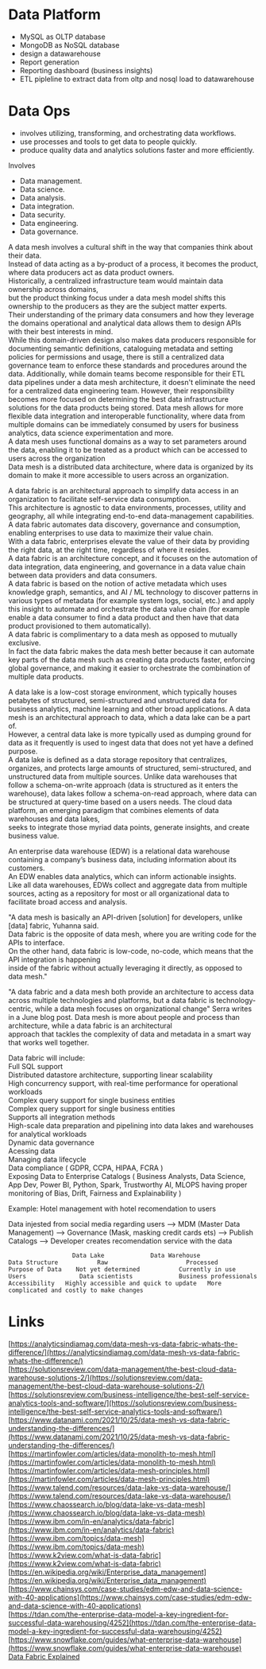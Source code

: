 # Data Platform  

- MySQL as OLTP database  
- MongoDB as NoSQL database  
- design a datawarehouse  
- Report generation  
- Reporting dashboard (business insights)  
- ETL pipleline to extract data from oltp and nosql load to datawarehouse  

# Data Ops  

- involves utilizing, transforming, and orchestrating data workflows.  
- use processes and tools to get data to people quickly.   
- produce quality data and analytics solutions faster and more efficiently.  

Involves  
-    Data management.  
-    Data science.  
-    Data analysis.  
-    Data integration.  
-    Data security.  
-    Data engineering.  
-    Data governance.  



A data mesh involves a cultural shift in the way that companies think about their data.  
Instead of data acting as a by-product of a process, it becomes the product, where data producers act as data product owners.  
Historically, a centralized infrastructure team would maintain data ownership across domains,  
but the product thinking focus under a data mesh model shifts this ownership to the producers as they are the subject matter experts.  
Their understanding of the primary data consumers and how they leverage the domains operational and analytical data allows them to design APIs  
with their best interests in mind.  
While this domain-driven design also makes data producers responsible for documenting semantic definitions, cataloguing metadata and setting policies for permissions and usage, there is still a centralized data governance team to enforce these standards and procedures around the data. 
Additionally, while domain teams become responsible for their ETL data pipelines under a data mesh architecture, it doesn't eliminate the need for a centralized data engineering team. However, their responsibility becomes more focused on determining the best data infrastructure solutions for the data products being stored.
Data mesh allows for more flexible data integration and interoperable functionality, where data from multiple domains can be immediately consumed by users for business analytics, data science experimentation and more.  
A data mesh uses functional domains as a way to set parameters around the data, enabling it to be treated as a product which can be accessed to users across the organization  
Data mesh is a distributed data architecture, where data is organized by its domain to make it more accessible to users across an organization. 



A data fabric is an architectural approach to simplify data access in an organization to facilitate self-service data consumption.  
This architecture is agnostic to data environments, processes, utility and geography, all while integrating end-to-end data-management capabilities.  
A data fabric automates data discovery, governance and consumption, enabling enterprises to use data to maximize their value chain.  
With a data fabric, enterprises elevate the value of their data by providing the right data, at the right time, regardless of where it resides.  
A data fabric is an architecture concept, and it focuses on the automation of data integration, data engineering, and governance in a data value chain between data providers and data consumers.  
A data fabric is based on the notion of active metadata which uses knowledge graph, semantics, and AI / ML technology to discover patterns in various types of metadata (for example system logs, social, etc.) and apply this insight to automate and orchestrate the data value chain (for example enable a data consumer to find a data product and then have that data product provisioned to them automatically).  
A data fabric is complimentary to a data mesh as opposed to mutually exclusive.  
In fact the data fabric makes the data mesh better because it can automate key parts of the data mesh such as creating data products faster, enforcing global governance, and making it easier to orchestrate the combination of multiple data products.  


A data lake is a low-cost storage environment, which typically houses petabytes of structured, semi-structured and unstructured data for business analytics, machine learning and other broad applications.
A data mesh is an architectural approach to data, which a data lake can be a part of.  
However, a central data lake is more typically used as dumping ground for data as it frequently is used to ingest data that does not yet have a defined purpose.   
A data lake is defined as a data storage repository that centralizes, organizes, and protects large amounts
of structured, semi-structured, and unstructured data from multiple sources. 
Unlike data warehouses that follow a schema-on-write approach (data is structured as it enters the warehouse), 
data lakes follow a schema-on-read approach, where data can be structured at query-time based on a users needs.
The cloud data platform, an emerging paradigm that combines elements of data warehouses and data lakes,  
seeks to integrate those myriad data points, generate insights, and create business value.  


An enterprise data warehouse (EDW) is a relational data warehouse containing a company’s business data, including information about its customers.  
An EDW enables data analytics, which can inform actionable insights.  
Like all data warehouses, EDWs collect and aggregate data from multiple sources, acting as a repository for most or all organizational data to facilitate broad access and analysis.  


"A data mesh is basically an API-driven [solution] for developers, unlike [data] fabric, Yuhanna said.  
Data fabric is the opposite of data mesh, where you are writing code for the APIs to interface.  
On the other hand, data fabric is low-code, no-code, which means that the API integration is happening  
inside of the fabric without actually leveraging it directly, as opposed to data mesh."  

"A data fabric and a data mesh both provide an architecture to access data across multiple technologies and 
platforms, but a data fabric is technology-centric, while a data mesh focuses on organizational change"
Serra writes in a June blog post. 
Data mesh is more about people and process than architecture, while a data fabric is an architectural  
approach that tackles the complexity of data and metadata in a smart way that works well together.  

Data fabric will include:  
    Full SQL support  
    Distributed datastore architecture, supporting linear scalability  
    High concurrency support, with real-time performance for operational workloads  
    Complex query support for single business entities  
    Complex query support for single business entities  
    Supports all integration methods  
    High-scale data preparation and pipelining into data lakes and warehouses for analytical workloads  
    Dynamic data governance  
    Acessing data  
    Managing data lifecycle  
    Data compliance ( GDPR, CCPA, HIPAA, FCRA )  
    Exposing Data to Enterprise Catalogs ( Business Analysts, Data Science, App Dev, Power BI, Python, Spark, Trustworthy AI, MLOPS having proper monitoring of Bias, Drift, Fairness and Explainability )  

Example: Hotel management  with hotel recomendation to users  

Data injested from social media regarding users --> MDM (Master Data Management) 
--> Governance (Mask, masking credit cards ets) --> Publish Catalogs 
--> Developer creates recomendation service with the data  

```
   	              Data Lake 			Data Warehouse
Data Structure 	         Raw 	          		  Processed
Purpose of Data    Not yet determined 			Currently in use
Users 	            Data scientists 			Business professionals
Accessibility 	Highly accessible and quick to update 	More complicated and costly to make changes
```






# Links  

[https://analyticsindiamag.com/data-mesh-vs-data-fabric-whats-the-difference/](https://analyticsindiamag.com/data-mesh-vs-data-fabric-whats-the-difference/)  
[https://solutionsreview.com/data-management/the-best-cloud-data-warehouse-solutions-2/](https://solutionsreview.com/data-management/the-best-cloud-data-warehouse-solutions-2/)  
[https://solutionsreview.com/business-intelligence/the-best-self-service-analytics-tools-and-software/](https://solutionsreview.com/business-intelligence/the-best-self-service-analytics-tools-and-software/)  
[https://www.datanami.com/2021/10/25/data-mesh-vs-data-fabric-understanding-the-differences/](https://www.datanami.com/2021/10/25/data-mesh-vs-data-fabric-understanding-the-differences/)  
[https://martinfowler.com/articles/data-monolith-to-mesh.html](https://martinfowler.com/articles/data-monolith-to-mesh.html)  
[https://martinfowler.com/articles/data-mesh-principles.html](https://martinfowler.com/articles/data-mesh-principles.html)  
[https://www.talend.com/resources/data-lake-vs-data-warehouse/](https://www.talend.com/resources/data-lake-vs-data-warehouse/)  
[https://www.chaossearch.io/blog/data-lake-vs-data-mesh](https://www.chaossearch.io/blog/data-lake-vs-data-mesh)  
[https://www.ibm.com/in-en/analytics/data-fabric](https://www.ibm.com/in-en/analytics/data-fabric)  
[https://www.ibm.com/topics/data-mesh](https://www.ibm.com/topics/data-mesh)  
[https://www.k2view.com/what-is-data-fabric](https://www.k2view.com/what-is-data-fabric)  
[https://en.wikipedia.org/wiki/Enterprise_data_management](https://en.wikipedia.org/wiki/Enterprise_data_management)  
[https://www.chainsys.com/case-studies/edm-edw-and-data-science-with-40-applications](https://www.chainsys.com/case-studies/edm-edw-and-data-science-with-40-applications)  
[https://tdan.com/the-enterprise-data-model-a-key-ingredient-for-successful-data-warehousing/4252](https://tdan.com/the-enterprise-data-model-a-key-ingredient-for-successful-data-warehousing/4252)  
[https://www.snowflake.com/guides/what-enterprise-data-warehouse](https://www.snowflake.com/guides/what-enterprise-data-warehouse)  
[Data Fabric Explained](https://youtu.be/0Zzn4eVbqfk)  

